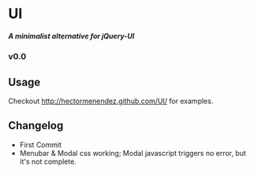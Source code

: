 #     UI
##### A minimalist alternative for jQuery-UI
###   v0.0

## Usage
Checkout http://hectormenendez.github.com/UI/ for examples.

## Changelog
- First Commit
- Menubar & Modal css working; Modal javascript triggers no error, but it's not complete.
